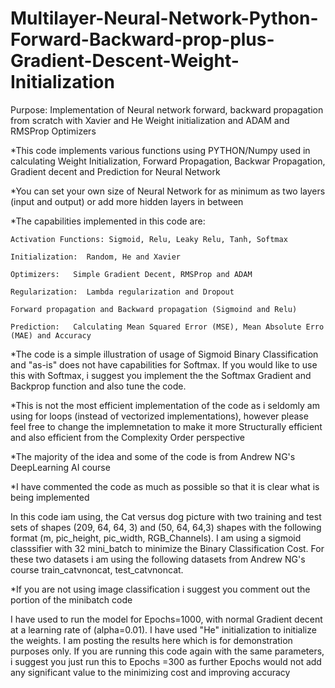 # Multilayer-Neural-Network-Python-Forward-Backward-prop-plus-Gradient-Descent-Weight-Initialization
Purpose: Implementation of Neural network forward, backward propagation from scratch with Xavier and He Weight initialization and ADAM and RMSProp Optimizers

*This code implements various functions using PYTHON/Numpy used in calculating Weight Initialization, Forward Propagation, Backwar Propagation, Gradient decent and Prediction for Neural Network

*You can set your own size of Neural Network for as minimum as two layers (input and output) or add more hidden layers in between

*The capabilities implemented in this code are: 

    Activation Functions: Sigmoid, Relu, Leaky Relu, Tanh, Softmax 
    
    Initialization:  Random, He and Xavier
    
    Optimizers:   Simple Gradient Decent, RMSProp and ADAM
    
    Regularization:  Lambda regularization and Dropout
    
    Forward propagation and Backward propagation (Sigmoind and Relu)
    
    Prediction:   Calculating Mean Squared Error (MSE), Mean Absolute Erro (MAE) and Accuracy
    
*The code is a simple illustration of usage of Sigmoid Binary Classification and "as-is" does not have capabilities for Softmax.  If you would like to use this with Softmax, i suggest you implement the the Softmax Gradient and Backprop function and also tune the code.

*This is not the most efficient implementation of the code as i seldomly am using for loops (instead of vectorized implementations), however please feel free to change the implemnetation to make it more Structurally efficient and also efficient from the Complexity Order perspective

*The majority of the idea and some of the code is from Andrew NG's DeepLearning AI course

*I have commented the code as much as possible so that it is clear what is being implemented

In this code iam using, the Cat versus dog picture with two training and test sets of shapes (209, 64, 64, 3) and (50, 64, 64,3) shapes with the following format (m, pic_height, pic_width, RGB_Channels).   I am using a sigmoid classsifier with 32 mini_batch to minimize the Binary Classification Cost.  For these two datasets i am using the following datasets from Andrew NG's course train_catvnoncat, test_catvnoncat.

*If you are not using image classification i suggest you comment out the portion of the minibatch code

I have used to run the model for Epochs=1000, with normal Gradient decent at a learning rate of (alpha=0.01).  I have used "He" initialization to initialize the weights.  I am posting the results here which is for demonstration purposes only.   If you are running this code again with the same parameters, i suggest you just run this to Epochs =300 as further Epochs would not add any significant value to the minimizing cost and improving accuracy
